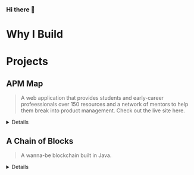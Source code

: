 ### Hi there 👋

# Why I Build

# Projects

## APM Map

> A web application that provides students and early-career profeessionals over 150 resources and a network of mentors to help them break into product management. Check out the live site here.


<details>
<br> 
  
 I'm helping build APM Map in hopes to simplify and humanize the recruiting process — sharing the tools we all need and creating a supportive community to bring our best selves to that interview.
  
  **Repository**: [jf2978/apm-map](https://github.com/jf2978/apm-map) <br>
  
  ![](./apm-map-demo.gif)
  
</details>

## A Chain of Blocks

> A wanna-be blockchain built in Java.


<details>
<br> 
  
 When I'm curious about something, or don't understand it, I try building it. This was just me tinkering in Java ...
 
  **Repository**: [jf2978/java-blockchain](https://github.com/jf2978/java-blockchain) <br>
  
  ![](./java-blockchain-demo.gif)
  
</details>
